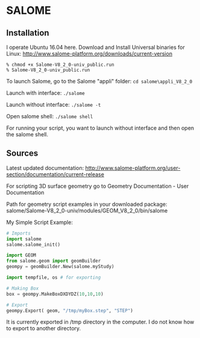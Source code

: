 # SALOME
## Installation
I operate Ubuntu 16.04 here.
Download and Install Universal binaries for Linux: http://www.salome-platform.org/downloads/current-version
```
% chmod +x Salome-V8_2_0-univ_public.run
% Salome-V8_2_0-univ_public.run
```

To launch Salome, go to the Salome "appli" folder:
```cd salome\appli_V8_2_0```

Launch with interface:
```./salome```

Launch without interface:
```./salome -t```

Open salome shell:
```./salome shell```

For running your script, you want to launch without interface and then open the salome shell. 

## Sources
Latest updated documentation: http://www.salome-platform.org/user-section/documentation/current-release

For scripting 3D surface geometry go to Geometry Documentation - User Documentation

Path for geometry script examples in your downloaded package: salome/Salome-V8_2_0-univ/modules/GEOM_V8_2_0/bin/salome

My Simple Script Example:
```python
# Imports
import salome
salome.salome_init()

import GEOM
from salome.geom import geomBuilder
geompy = geomBuilder.New(salome.myStudy)

import tempfile, os # for exporting

# Making Box
box = geompy.MakeBoxDXDYDZ(10,10,10)

# Export
geompy.Export( geom, "/tmp/myBox.step", "STEP")
```
It is currently exported in /tmp directory in the computer. I do not know how to export to another directory.
